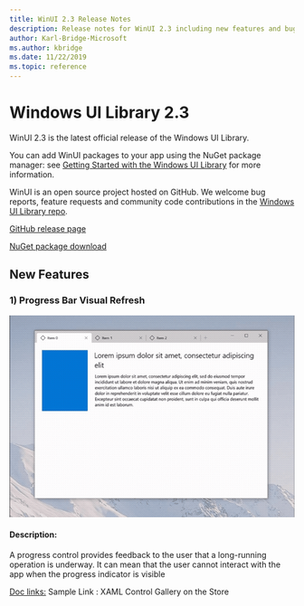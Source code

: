 ```yaml
---
title: WinUI 2.3 Release Notes
description: Release notes for WinUI 2.3 including new features and bug fixes.
author: Karl-Bridge-Microsoft
ms.author: kbridge
ms.date: 11/22/2019
ms.topic: reference
---
```


# Windows UI Library 2.3

WinUI 2.3 is the latest official release of the Windows UI Library.

You can add WinUI packages to your app using the NuGet package manager: see [Getting Started with the Windows UI Library](../getting-started.md) for more information.

WinUI is an open source project hosted on GitHub. We welcome bug reports, feature requests and community code contributions in the [Windows UI Library repo](https://aka.ms/winui).

[GitHub release page](https://github.com/microsoft/microsoft-ui-xaml/releases)

[NuGet package download](https://www.nuget.org/packages/Microsoft.UI.Xaml)

## New Features 

### 1) Progress Bar Visual Refresh


![Example](../images/tabview-gif.gif)


#### Description: 
A progress control provides feedback to the user that a long-running operation is underway. It can mean that the user cannot interact with the app when the progress indicator is visible


[Doc links:](https://docs.microsoft.com/en-us/windows/uwp/design/controls-and-patterns/progress-controls) 
Sample Link : XAML Control Gallery on the Store 

